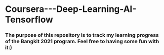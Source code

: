 # Coursera---Deep-Learning-AI-Tensorflow

### The purpose of this repository is to track my learning progress of the Bangkit 2021 program. Feel free to having some fun with it:)

